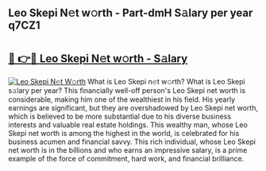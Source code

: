 ## Leo Skepi N𝚎t w𝚘rth - Part-dmH S𝚊lary per year q7CZ1

# <h2><a href="http://gc0dx2f.nevu.top/?p=Leo+Skepi">🔗 👉🔴 Leo Skepi N𝚎t w𝚘rth - S𝚊lary</a></h2>

[![Leo Skepi N𝚎t W𝚘rth](https://i.imgur.com/Oavwk0R.jpeg)](http://gc0dx2f.nevu.top/?p=Leo+Skepi)
What is Leo Skepi n𝚎t w𝚘rth? What is Leo Skepi s𝚊lary per year?
This financially well-off person's Leo Skepi net worth is considerable, making him one of the wealthiest in his field. His yearly earnings are significant, but they are overshadowed by Leo Skepi net worth, which is believed to be more substantial due to his diverse business interests and valuable real estate holdings. This wealthy man, whose Leo Skepi net worth is among the highest in the world, is celebrated for his business acumen and financial savvy. This rich individual, whose Leo Skepi net worth is in the billions and who earns an impressive salary, is a prime example of the force of commitment, hard work, and financial brilliance.

